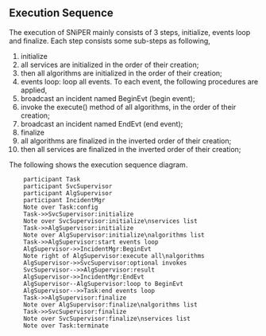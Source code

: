 ## Execution Sequence

The execution of SNiPER mainly consists of 3 steps, initialize, events loop and finalize. Each step consists some sub-steps as following,

1. initialize
  1. all services are initialized in the order of their creation;
  2. then all algorithms are initialized in the order of their creation;
2. events loop: loop all events. To each event, the following procedures are applied,
  1. broadcast an incident named BeginEvt (begin event);
  2. invoke the execute() method of all algorithms, in the order of their creation;
  3. broadcast an incident named EndEvt (end event);
3. finalize
  1. all algorithms are finalized in the inverted order of their creation;
  2. then all services are finalized in the inverted order of their creation;

The following shows the execution sequence diagram.

```sequence
    participant Task
    participant SvcSupervisor
    participant AlgSupervisor
    participant IncidentMgr
    Note over Task:config
    Task->>SvcSupervisor:initialize
    Note over SvcSupervisor:initialize\nservices list
    Task->>AlgSupervisor:initialize
    Note over AlgSupervisor:initialize\nalgorithms list
    Task->>AlgSupervisor:start events loop
    AlgSupervisor->>IncidentMgr:BeginEvt
    Note right of AlgSupervisor:execute all\nalgorithms
    AlgSupervisor->>SvcSupervisor:optional invokes
    SvcSupervisor-->>AlgSupervisor:result
    AlgSupervisor->>IncidentMgr:EndEvt
    AlgSupervisor--AlgSupervisor:loop to BeginEvt
    AlgSupervisor-->>Task:end events loop
    Task->>AlgSupervisor:finalize
    Note over AlgSupervisor:finalize\nalgorithms list
    Task->>SvcSupervisor:finalize
    Note over SvcSupervisor:finalize\nservices list
    Note over Task:terminate
```